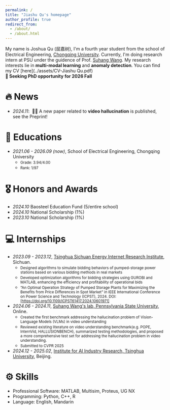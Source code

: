 ```yaml
---
permalink: /
title: "Jiashu Qu's homepage"
author_profile: true
redirect_from: 
  - /about/
  - /about.html
---
```


My name is Joshua Qu (屈嘉树), I'm a fourth year student from the school of Electrical Engineering, [Chongqing University](https://www.cqu.edu.cn/). Currently, I'm doing research intern at PSU under the guidence of Prof. [Suhang Wang](https://suhangwang.ist.psu.edu/). My research interests lie in **multi-modal learning** and **anomaly detection**. You can find my CV [here](../assets/CV-Jiashu Qu.pdf)  
**🤩 Seeking PhD opportunity for 2026 Fall**  

# 🔥 News
- *2024.11*: &nbsp;🎉🎉 A new paper related to **video hallucination** is published, see the Preprint!  

  
# 📖 Educations
- *2021.06 - 2026.09 (now)*, School of Electrical Engineering, Chongqing University  
    - <span style="font-size: smaller;"> Grade: 3.94/4.00 </span>
    - <span style="font-size: smaller;"> Rank: 1/97 </span>

# 🎖 Honors and Awards
- *2024.10* Baosteel Education Fund (5/entire school) 
- *2024.10* National Scholarship (1%)  
- *2023.10* National Scholarship (1%) 

# 💻 Internships
- *2023.09 - 2023.12*, [Tsinghua Sichuan Energy Internet Research Institute](https://www.tsinghua-eiri.org/), Sichuan.
    - <span style="font-size: smaller;">Designed algorithms to simulate bidding behaviors of pumped-storage power stations based on various bidding methods in real markets</span>  
    - <span style="font-size: smaller;">Developed optimization algorithms for bidding strategies using GUROBI and MATLAB, enhancing the efficiency and profitability of operational bids</span>  
    - <span style="font-size: smaller;">“An Optimal Operation Strategy of Pumped Storage Plants for Maximizing the Benefits from Price Differences in Spot Market” in IEEE International Conference on Power Science and Technology (ICPST), 2024. DOI: [https://doi.org/10.1109/ICPST61417.2024.10601971]</span>  
- *2024.06 - 2024.11*, [Suhang Wang's lab, Pennsylvania State University](https://suhangwang.ist.psu.edu/), Online.
    - <span style="font-size: smaller;">Created the first benchmark addressing the hallucination problem of Vision-Language Models (VLMs) in video understanding</span>  
    - <span style="font-size: smaller;">Reviewed existing literature on video understanding benchmark(e.g. POPE, InternVid, HALLUSIONBENCH), summarized testing methodologies, and proposed a more comprehensive test set for addressing the hallucination problem in video understanding.</span>  
    - <span style="font-size: smaller;">Submitted to CVPR 2025</span>  
- *2024.12 - 2025.02*, [Institute for AI Industry Research, Tsinghua University](https://air.tsinghua.edu.cn/), Beijing.

# ⚙️ Skills
- Professional Software: MATLAB, Multisim, Proteus, UG NX   
- Programming: Python, C++, R
- Language: English, Mandarin



